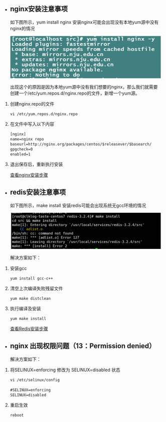 
- ## nginx安装注意事项

    如下图所示，yum install nginx 安装nginx可能会出现没有本地yum源中没有nginx的情况

    ![](../assets/imgs/nginxinstallerror.png)

    出现这个的原因是因为本地yum源中没有我们想要的nginx，那么我们就需要创建一个/etc/yum.repos.d/nginx.repo的文件，新增一个yum源。

1. 创建nginx.repo的文件

    ```
    vi /etc/yum.repos.d/nginx.repo
    ```

2. 在文件中写入以下内容

    ```
    [nginx]
    name=nginx repo
    baseurl=http://nginx.org/packages/centos/$releasever/$basearch/
    gpgcheck=0
    enabled=1
    ```

3. 退出保存后，重新执行安装

    [查看nginx安装步骤](/installation/preparation.md#nginx-安装参考)

- ## redis安装注意事项

    如下图所示，make install 安装redis可能会出现系统无gcc环境的情况

    ![](../assets/imgs/redisinstallerror.png)

    解决方案如下：

1. 安装gcc

    ```
    yum install gcc-c++
    ```

2. 清空上次编译失败残留文件

    ```
    yum make distclean
    ```

3. 执行编译及安装

    ```
    yum make install
    ```

    [查看Redis安装步骤](/installation/preparation.md#redis-324-安装参考)

- ## nginx 出现权限问题（13：Permission denied）

    解决方案如下：

1. 将SELINUX=enforcing 修改为 SELINUX=disabled 状态

    ```
    vi /etc/selinux/config
    
    #SELINUX=enforcing
    SELINUX=disabled
    ```

2. 重启生效

    ```
    reboot
    ```
